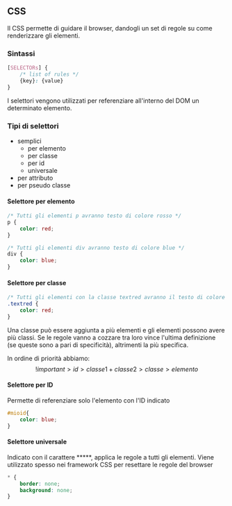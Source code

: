 ## CSS

Il CSS permette di guidare il browser, dandogli un set di regole su come renderizzare gli elementi.

### Sintassi

```css
[SELECTORs] {
	/* list of rules */
	{key}: {value}
}
```

I selettori vengono utilizzati per referenziare all'interno del DOM un determinato elemento.

### Tipi di selettori

- semplici
  - per elemento
  - per classe
  - per id
  - universale
- per attributo
- per pseudo classe

#### Selettore per elemento

```css
/* Tutti gli elementi p avranno testo di colore rosso */
p {
	color: red;
}

/* Tutti gli elementi div avranno testo di colore blue */
div {
	color: blue;
}
```

#### Selettore per classe

```css
/* Tutti gli elementi con la classe textred avranno il testo di colore rosso */
.textred {
	color: red;
}
```

Una classe può essere aggiunta a più elementi e gli elementi possono avere più classi.
Se le regole vanno a cozzare tra loro vince l'ultima definizione (se queste sono a pari di specificità), altrimenti la più specifica.

In ordine di priorità abbiamo:
$$
!important > id > classe1 + classe 2 > classe > elemento
$$

#### Selettore per ID

Permette di referenziare solo l'elemento con l'ID indicato

```css
#mioid{
	color: blue;
}
```

#### Selettore universale

Indicato con il carattere *****, applica le regole a tutti gli elementi. Viene utilizzato spesso nei framework CSS per resettare le regole del browser

```css
* {
    border: none;
    background: none;
}
```